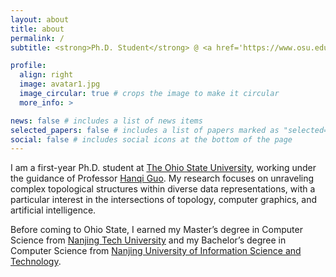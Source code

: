 ```yaml
---
layout: about
title: about
permalink: /
subtitle: <strong>Ph.D. Student</strong> @ <a href='https://www.osu.edu/'>OSU</a> • <strong>Previously:</strong> <a href='https://en.njtech.edu.cn/'>NJTECH</a> / <a href='https://en.nuist.edu.cn/mainm.psp'>NUIST</a> • Computer Graphics Fan

profile:
  align: right
  image: avatar1.jpg
  image_circular: true # crops the image to make it circular
  more_info: >

news: false # includes a list of news items
selected_papers: false # includes a list of papers marked as "selected={true}"
social: false # includes social icons at the bottom of the page
---
```

 
I am a first-year Ph.D. student at <a href="https://www.osu.edu/">The Ohio State University</a>, working under the guidance of Professor <a href="https://hguo.github.io">Hanqi Guo</a>. My research focuses on unraveling complex topological structures within diverse data representations, with a particular interest in the intersections of topology, computer graphics, and artificial intelligence.

Before coming to Ohio State, I earned my Master’s degree in Computer Science from <a href="https://en.njtech.edu.cn/">Nanjing Tech University</a> and my Bachelor’s degree in Computer Science from <a href="https://en.nuist.edu.cn/mainm.psp">Nanjing University of Information Science and Technology</a>.


